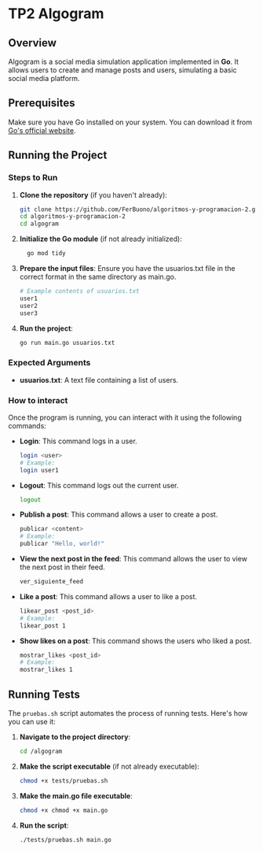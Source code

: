 # TP2 Algogram

## Overview
Algogram is a social media simulation application implemented in **Go**. It allows users to create and manage posts and users, simulating a basic social media platform. 

## Prerequisites
Make sure you have Go installed on your system. You can download it from [Go's official website](https://golang.org/dl/).

## Running the Project

### Steps to Run

1. **Clone the repository** (if you haven't already):
    ```bash
    git clone https://github.com/FerBuono/algoritmos-y-programacion-2.git
    cd algoritmos-y-programacion-2
    cd algogram
    ```
2. **Initialize the Go module** (if not already initialized):
    ```bash
      go mod tidy
    ```
3. **Prepare the input files**:
Ensure you have the usuarios.txt file in the correct format in the same directory as main.go.
    ```bash
    # Example contents of usuarios.txt
    user1
    user2
    user3
    ```
4. **Run the project**:
    ```bash
    go run main.go usuarios.txt
    ```

### Expected Arguments
- **usuarios.txt**: A text file containing a list of users.

### How to interact
Once the program is running, you can interact with it using the following commands:
- **Login**: This command logs in a user.
  ```bash
  login <user>
  # Example:
  login user1
  ```
- **Logout**: This command logs out the current user.
  ```bash
  logout
  ```
- **Publish a post**: This command allows a user to create a post.
  ```bash
  publicar <content>
  # Example:
  publicar "Hello, world!"
  ```
- **View the next post in the feed**: This command allows the user to view the next post in their feed.
  ```bash
  ver_siguiente_feed
  ```
- **Like a post**: This command allows a user to like a post.
  ```bash
  likear_post <post_id>
  # Example:
  likear_post 1
  ```
- **Show likes on a post**: This command shows the users who liked a post.
  ```bash
  mostrar_likes <post_id>
  # Example:
  mostrar_likes 1
  ```
## Running Tests
The `pruebas.sh` script automates the process of running tests. Here's how you can use it:

1. **Navigate to the project directory**:
    ```bash
    cd /algogram
    ```
2. **Make the script executable** (if not already executable):
    ```bash
    chmod +x tests/pruebas.sh
    ```

3. **Make the main.go file executable**:
    ```bash
    chmod +x chmod +x main.go
    ```
4. **Run the script**:
    ```bash
    ./tests/pruebas.sh main.go
    ```
